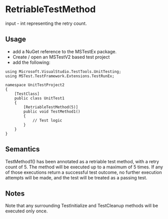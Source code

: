 # RetriableTestMethod
input - int representing the retry count.

## Usage
- add a NuGet reference to the MSTestEx package.
- Create / open an MSTestV2 based test project
- add the following:
```
using Microsoft.VisualStudio.TestTools.UnitTesting;
using MSTest.TestFramework.Extensions.TestRunEx;

namespace UnitTestProject2
{
    [TestClass]
    public class UnitTest1
    {
        [RetriableTestMethod(5)]
        public void TestMethod1()
        {
            // Test logic
        }
    }
}
```
## Semantics
TestMethod1() has been annotated as a retriable test method, with a retry count of 5. The method will be executed up to a maximum of 5 times. If any of those executions return a successful test outcome, no further execution attempts will be made, and the test will be treated as a passing test.

## Notes
Note that any surrounding TestInitialize and TestCleanup methods will be executed only once.
